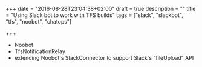 +++
date = "2016-08-28T23:04:38+02:00"
draft = true
description = ""
title = "Using Slack bot to work with TFS builds"
tags = ["slack", "slackbot", "tfs", "noobot", "chatops"]

+++

* Noobot
* TfsNotificationRelay
* extending Noobot's SlackConnector to support Slack's "fileUpload" API 